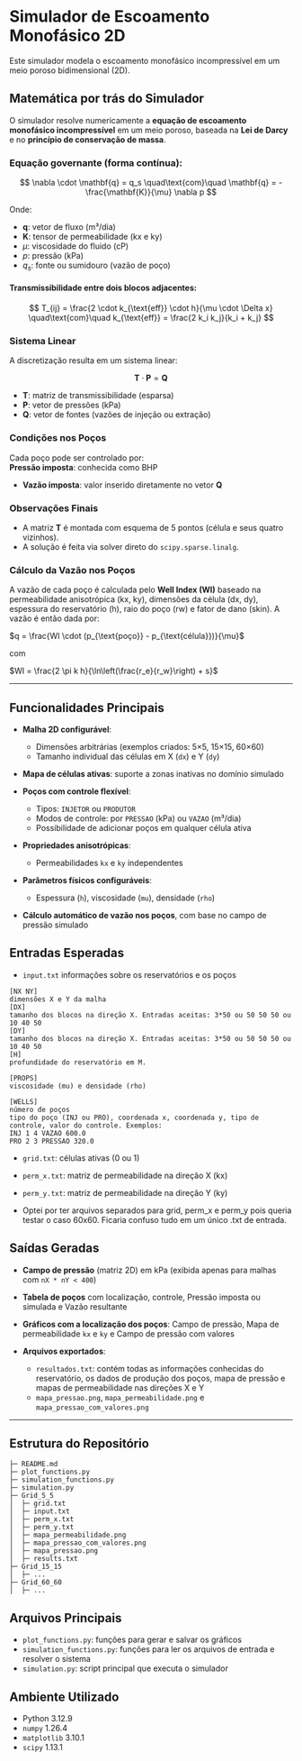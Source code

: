 # Simulador de Escoamento Monofásico 2D

Este simulador modela o escoamento monofásico incompressível em um meio poroso bidimensional (2D).

## Matemática por trás do Simulador

O simulador resolve numericamente a **equação de escoamento monofásico incompressível** em um meio poroso, baseada na **Lei de Darcy** e no **princípio de conservação de massa**.

### Equação governante (forma contínua):

$$
\nabla \cdot \mathbf{q} = q_s
\quad\text{com}\quad
\mathbf{q} = -\frac{\mathbf{K}}{\mu} \nabla p
$$

Onde:

* $\mathbf{q}$: vetor de fluxo (m³/dia)
* $\mathbf{K}$: tensor de permeabilidade (kx e ky)
* $\mu$: viscosidade do fluido (cP)
* $p$: pressão (kPa)
* $q_s$: fonte ou sumidouro (vazão de poço)

#### Transmissibilidade entre dois blocos adjacentes:

$$
T_{ij} = \frac{2 \cdot k_{\text{eff}} \cdot h}{\mu \cdot \Delta x}
\quad\text{com}\quad
k_{\text{eff}} = \frac{2 k_i k_j}{k_i + k_j}
$$

### Sistema Linear

A discretização resulta em um sistema linear:

$$
\mathbf{T} \cdot \mathbf{P} = \mathbf{Q}
$$

* $\mathbf{T}$: matriz de transmissibilidade (esparsa)
* $\mathbf{P}$: vetor de pressões (kPa)
* $\mathbf{Q}$: vetor de fontes (vazões de injeção ou extração)

### Condições nos Poços

Cada poço pode ser controlado por:  
**Pressão imposta**: conhecida como BHP
* **Vazão imposta**: valor inserido diretamente no vetor $\mathbf{Q}$

### Observações Finais

* A matriz $\mathbf{T}$ é montada com esquema de 5 pontos (célula e seus quatro vizinhos).
* A solução é feita via solver direto do `scipy.sparse.linalg`.

### Cálculo da Vazão nos Poços

A vazão de cada poço é calculada pelo **Well Index (WI)** baseado na permeabilidade anisotrópica (kx, ky), dimensões da célula (dx, dy), espessura do reservatório (h), raio do poço (rw) e fator de dano (skin). A vazão é então dada por:


$q = \frac{WI \cdot (p_{\text{poço}} - p_{\text{célula}})}{\mu}$

com 

$WI = \frac{2 \pi k h}{\ln\left(\frac{r_e}{r_w}\right) + s}$

---

## Funcionalidades Principais

* **Malha 2D configurável**:

  * Dimensões arbitrárias (exemplos criados: 5×5, 15×15, 60×60)
  * Tamanho individual das células em X (`dx`) e Y (`dy`)
* **Mapa de células ativas**: suporte a zonas inativas no domínio simulado
* **Poços com controle flexível**:

  * Tipos: `INJETOR` ou `PRODUTOR`
  * Modos de controle: por `PRESSAO` (kPa) ou `VAZAO` (m³/dia)
  * Possibilidade de adicionar poços em qualquer célula ativa
* **Propriedades anisotrópicas**:

  * Permeabilidades `kx` e `ky` independentes
* **Parâmetros físicos configuráveis**:

  * Espessura (`h`), viscosidade (`mu`), densidade (`rho`)
* **Cálculo automático de vazão nos poços**, com base no campo de pressão simulado

## Entradas Esperadas

* `input.txt` informações sobre os reservatórios e os poços

```
[NX NY]
dimensões X e Y da malha
[DX]
tamanho dos blocos na direção X. Entradas aceitas: 3*50 ou 50 50 50 ou 10 40 50  
[DY]
tamanho dos blocos na direção X. Entradas aceitas: 3*50 ou 50 50 50 ou 10 40 50
[H]
profundidade do reservatório em M.

[PROPS]
viscosidade (mu) e densidade (rho)

[WELLS]
número de poços
tipo do poço (INJ ou PRO), coordenada x, coordenada y, tipo de controle, valor do controle. Exemplos:
INJ 1 4 VAZAO 600.0
PRO 2 3 PRESSAO 320.0
```

* `grid.txt`: células ativas (0 ou 1)

* `perm_x.txt`: matriz de permeabilidade na direção X (kx)

* `perm_y.txt`: matriz de permeabilidade na direção Y (ky)

* Optei por ter arquivos separados para grid, perm\_x e perm\_y pois queria testar o caso 60x60. Ficaria confuso tudo em um único .txt de entrada.

## Saídas Geradas

* **Campo de pressão** (matriz 2D) em kPa (exibida apenas para malhas com `nX * nY < 400`)
* **Tabela de poços** com localização, controle, Pressão imposta ou simulada e Vazão resultante
* **Gráficos com a localização dos poços**: Campo de pressão, Mapa de permeabilidade `kx` e `ky` e Campo de pressão com valores
* **Arquivos exportados**:

  * `resultados.txt`: contém todas as informações conhecidas do reservatório, os dados de produção dos poços, mapa de pressão e mapas de permeabilidade nas direções X e Y
  * `mapa_pressao.png`, `mapa_permeabilidade.png` e `mapa_pressao_com_valores.png`

---



## Estrutura do Repositório

```
├─ README.md
├─ plot_functions.py
├─ simulation_functions.py
├─ simulation.py
├─ Grid_5_5
│  ├─ grid.txt
│  ├─ input.txt
│  ├─ perm_x.txt
│  ├─ perm_y.txt
│  ├─ mapa_permeabilidade.png
│  ├─ mapa_pressao_com_valores.png
│  ├─ mapa_pressao.png
│  ├─ results.txt
├─ Grid_15_15
│  ├─ ...
├─ Grid_60_60
│  ├─ ...
```

## Arquivos Principais

* `plot_functions.py`: funções para gerar e salvar os gráficos
* `simulation_functions.py`: funções para ler os arquivos de entrada e resolver o sistema
* `simulation.py`: script principal que executa o simulador

## Ambiente Utilizado

* Python 3.12.9
* `numpy` 1.26.4
* `matplotlib` 3.10.1
* `scipy` 1.13.1
